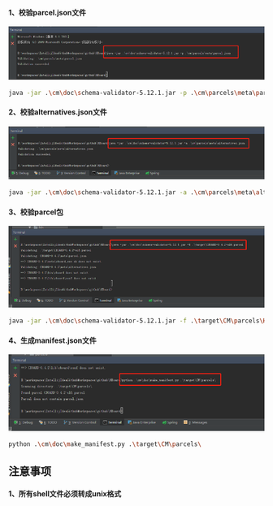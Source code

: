#### 1、校验parcel.json文件
![](/cm/doc/parcels/1校验parcel.json文件.png) 
```bash
java -jar .\cm\doc\schema-validator-5.12.1.jar -p .\cm\parcels\meta\parcel.json
```

#### 2、校验alternatives.json文件
![](/cm/doc/parcels/2校验alternatives.json文件.png) 
```bash
java -jar .\cm\doc\schema-validator-5.12.1.jar -a .\cm\parcels\meta\alternatives.json
```

#### 3、校验parcel包
![](/cm/doc/parcels/3校验parcel包.png) 
```bash
java -jar .\cm\doc\schema-validator-5.12.1.jar -f .\target\CM\parcels\HBOARD-0.4.2-el6.parcel
```

#### 4、生成manifest.json文件
![](/cm/doc/parcels/4生成manifest.json文件.png) 
```bash
python .\cm\doc\make_manifest.py .\target\CM\parcels\
```

## 注意事项
#### 1、所有shell文件必须转成unix格式
